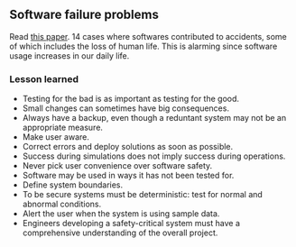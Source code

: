 ## Software failure problems
Read [this paper](https://ieeexplore-ieee-org.libezproxy.open.ac.uk/stamp/stamp.jsp?tp=&arnumber=5502861&isnumber=5502833&tag=1).
14 cases where softwares contributed to accidents, some of which includes the loss of human life. This is alarming since software usage increases in our daily life.

### Lesson learned
- Testing for the bad is as important as testing for the good.
- Small changes can sometimes have big consequences.
- Always have a backup, even though a reduntant system may not be an appropriate measure.
- Make user aware.
- Correct errors and deploy solutions as soon as possible.
- Success during simulations does not imply success during operations.
- Never pick user convenience over software safety.
- Software may be used in ways it has not been tested for.
- Define system boundaries.
- To be secure systems must be deterministic: test for normal and abnormal conditions.
- Alert the user when the system is using sample data.
- Engineers developing a safety-critical system must have a comprehensive understanding of the overall project.
